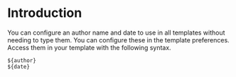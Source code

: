 # Introduction #

You can configure an author name and date to use in all templates without needing to type them. You can configure these in the template preferences. Access them in your template with the following syntax.

```
${author}
${date}
```